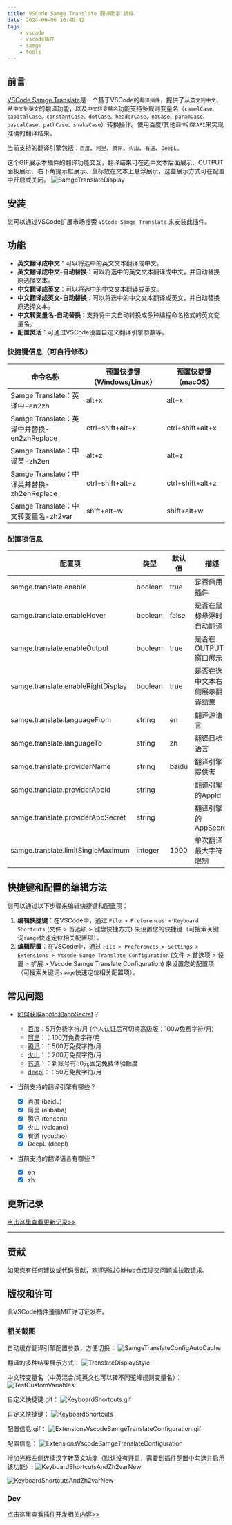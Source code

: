 ```yaml
---
title: VSCode Samge Translate 翻译助手 插件
date: 2024-06-06 16:40:42
tags:
    - vscode
    - vscode插件
    - samge
    - tools
---
```


## 前言

 [VSCode Samge Translate](https://github.com/Samge0/vscode-samge-translate)是一个基于VSCode的`翻译插件`，提供了从`英文到中文`、从`中文到英文`的翻译功能，以及`中文转变量名`功能支持多规则变量名（`camelCase、capitalCase、constantCase、dotCase、headerCase、noCase、paramCase、pascalCase、pathCase、snakeCase`）转换操作。使用百度/其他`翻译引擎API`来实现准确的翻译结果。<br>

当前支持的翻译引擎包括：`百度`、`阿里`、`腾讯`、`火山`、`有道`、`DeepL`。<br>

这个GIF展示本插件的翻译功能交互，翻译结果可在选中文本后面展示、OUTPUT面板展示、右下角提示框展示、鼠标放在文本上悬浮展示，这些展示方式可在配置中开启或关闭。
![SamgeTranslateDisplay](https://github.com/Samge0/vscode-samge-translate/raw/main/screenshot/SamgeTranslateDisplay.gif)

## 安装

您可以通过VSCode扩展市场搜索 `VSCode Samge Translate` 来安装此插件。

## 功能

- **英文翻译成中文**：可以将选中的英文文本翻译成中文。
- **英文翻译成中文-自动替换**：可以将选中的英文文本翻译成中文，并自动替换原选择文本。
- **中文翻译成英文**：可以将选中的中文文本翻译成英文。
- **中文翻译成英文-自动替换**：可以将选中的中文文本翻译成英文，并自动替换原选择文本。
- **中文转变量名-自动替换**：支持将中文自动转换成多种编程命名格式的英文变量名。
- **配置灵活**：可通过VSCode设置自定义翻译引擎参数等。

### 快捷键信息（可自行修改）

| 命令名称 | 预置快捷键（Windows/Linux） | 预置快捷键（macOS） |
| --- | --- | --- |
| Samge Translate：英译中-en2zh | alt+x | alt+x |
| Samge Translate：英译中并替换-en2zhReplace | ctrl+shift+alt+x | ctrl+shift+alt+x |
| Samge Translate：中译英-zh2en | alt+z | alt+z |
| Samge Translate：中译英并替换-zh2enReplace | ctrl+shift+alt+z | ctrl+shift+alt+z |
| Samge Translate：中文转变量名-zh2var | shift+alt+w | shift+alt+w |

### 配置项信息

| 配置项 | 类型 | 默认值 | 描述 |
| --- | --- | --- | --- |
| samge.translate.enable | boolean | true | 是否启用插件 |
| samge.translate.enableHover | boolean | false | 是否在鼠标悬浮时自动翻译 |
| samge.translate.enableOutput | boolean | true | 是否在OUTPUT窗口展示 |
| samge.translate.enableRightDisplay | boolean | true | 是否在选中文本右侧展示翻译结果 |
| samge.translate.languageFrom | string | en | 翻译源语言 |
| samge.translate.languageTo | string | zh | 翻译目标语言 |
| samge.translate.providerName | string | baidu | 翻译引擎提供者 |
| samge.translate.providerAppId | string |  | 翻译引擎的AppId |
| samge.translate.providerAppSecret | string |  | 翻译引擎的AppSecret |
| samge.translate.limitSingleMaximum | integer | 1000 | 单次翻译最大字符限制 |


## 快捷键和配置的编辑方法

您可以通过以下步骤来编辑快捷键和配置项：

1. **编辑快捷键**：在VSCode中，通过 `File > Preferences > Keyboard Shortcuts` (文件 > 首选项 > 键盘快捷方式) 来设置您的快捷键（可搜索关键词`samge`快速定位相关配置项）。
2. **编辑配置**：在VSCode中，通过 `File > Preferences > Settings > Extensions > Vscode Samge Translate Configuration` (文件 > 首选项 > 设置 > 扩展 > Vscode Samge Translate Configuration) 来设置您的配置项（可搜索关键词`samge`快速定位相关配置项）。

## 常见问题

- [如何获取appId和appSecret]()？
    - [百度](https://api.fanyi.baidu.com/api/trans/product/prodinfo)：5万免费字符/月 (个人认证后可切换高级版：100w免费字符/月)
    - [阿里](https://www.aliyun.com/product/ai/base_alimt?source=5176.11533457&userCode=wsnup3vv)：：100万免费字符/月
    - [腾讯](https://cloud.tencent.com/document/product/551/35017?fromSource=gwzcw.1293314.1293314.1293314&cps_key=963fb04b6aae26f0014088af393dccf1)：：500万免费字符/月
    - [火山](https://www.volcengine.com/docs/4640/68515)：：200万免费字符/月
    - [有道](https://ai.youdao.com/DOCSIRMA/html/trans/price/wbfy/index.html)：：新账号有50元固定免费体验额度
    - [deepl](https://www.deepl.com/zh/pro#developer)：：50万免费字符/月

- 当前支持的翻译引擎有哪些？
    - [x] 百度 (baidu)
    - [x] 阿里 (alibaba)
    - [x] 腾讯 (tencent)
    - [x] 火山 (volcano)
    - [x] 有道 (youdao)
    - [x] DeepL (deepl)

- 当前支持的翻译语言有哪些？
    - [x] en
    - [x] zh

## 更新记录

[点击这里查看更新记录>>](https://github.com/Samge0/vscode-samge-translate/blob/main/CHANGELOG.md)

---

## 贡献

如果您有任何建议或代码贡献，欢迎通过GitHub仓库提交问题或拉取请求。

## 版权和许可

此VSCode插件遵循MIT许可证发布。


### 相关截图
自动缓存翻译引擎配置参数，方便切换：
![SamgeTranslateConfigAutoCache](https://github.com/Samge0/vscode-samge-translate/raw/main/screenshot/SamgeTranslateConfigAutoCache.gif)

翻译的多种结果展示方式：
![TranslateDisplayStyle](https://github.com/Samge0/vscode-samge-translate/raw/main/screenshot/TranslateDisplayStyle.png)

中文转变量名（中英混合/纯英文也可以转不同驼峰规则变量名）：
![TestCustomVariables](https://github.com/Samge0/vscode-samge-translate/raw/main/screenshot/TestCustomVariables.png)

自定义快捷键.gif：
![KeyboardShortcuts.gif](https://github.com/Samge0/vscode-samge-translate/raw/main/screenshot/KeyboardShortcuts.gif)

自定义快捷键：
![KeyboardShortcuts](https://github.com/Samge0/vscode-samge-translate/raw/main/screenshot/KeyboardShortcuts.png)

配置信息.gif：
![ExtensionsVscodeSamgeTranslateConfiguration.gif](https://github.com/Samge0/vscode-samge-translate/raw/main/screenshot/ExtensionsVscodeSamgeTranslateConfiguration.gif)

配置信息：
![ExtensionsVscodeSamgeTranslateConfiguration](https://github.com/Samge0/vscode-samge-translate/raw/main/screenshot/ExtensionsVscodeSamgeTranslateConfiguration.png)

增加光标左侧连续汉字转英文功能（默认没有开启，需要到插件配置中勾选并启用该功能）:
![KeyboardShortcutsAndZh2varNew](https://github.com/Samge0/vscode-samge-translate/raw/main/screenshot/KeyboardShortcutsAndZh2varNew.gif)

![KeyboardShortcutsAndZh2varNew](https://github.com/Samge0/vscode-samge-translate/raw/main/screenshot/KeyboardShortcutsAndZh2varNew.png)


### Dev

[点击这里查看插件开发相关内容>>](https://github.com/Samge0/vscode-samge-translate/blob/main/README-dev.md)

